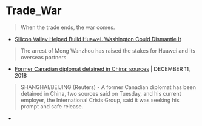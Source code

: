 # Trade_War
> When the trade ends, the war comes.

* [Silicon Valley Helped Build Huawei. Washington Could Dismantle It](https://www.wsj.com/articles/silicon-valley-helped-build-huawei-washington-could-dismantle-it-1544358603)
>The arrest of Meng Wanzhou has raised the stakes for Huawei and its overseas partners

* [Former Canadian diplomat detained in China: sources](https://ca.reuters.com/article/topNews/idCAKBN1OA1EB-OCATP) | DECEMBER 11, 2018
>SHANGHAI/BEIJING (Reuters) - A former Canadian diplomat has been detained in China, two sources said on Tuesday, and his current employer, the International Crisis Group, said it was seeking his prompt and safe release.

*
